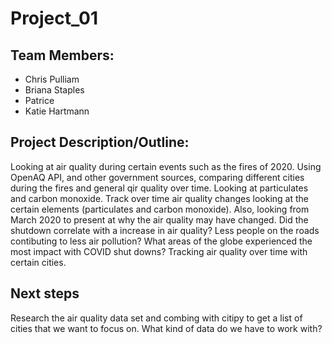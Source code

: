 # Project_01

## Team Members:
* Chris Pulliam
* Briana Staples
* Patrice
* Katie Hartmann


## Project Description/Outline:
Looking at air quality during certain events such as the fires of 2020. Using OpenAQ API, and other government sources, comparing different cities during the fires and general qir quality over time. Looking at particulates and carbon monoxide.  Track over time air quality changes looking at the certain elements (particulates and carbon monoxide). Also, looking from March 2020 to present at why the air quality may have changed. Did the shutdown correlate with a increase in air quality? Less people on the roads contibuting to less air pollution? What areas of the globe experienced the most impact with COVID shut downs? Tracking air quality over time with certain cities.

## Next steps
Research the air quality data set and combing with citipy to get a list of cities that we want to focus on. What kind of data do we have to work with?